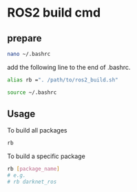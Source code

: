 # ROS2 build cmd

## prepare

```bash
nano ~/.bashrc
```

add the following line to the end of .bashrc.

```bash
alias rb =". /path/to/ros2_build.sh"
```

```bash
source ~/.bashrc
```


## Usage

To build all packages
```bash
rb
```

To build a specific package
```bash
rb [package_name]
# e.g.
# rb darknet_ros
```